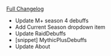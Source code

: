 [Full Changelog](https://github.com/enderneko/Cell/compare/r106-beta...7460568a8d93c5ae3cf076de821c862b8014d4a6)

- Update M+ season 4 debuffs
- Add Current Season dropdown item
- Update RaidDebuffs
- [snippet] MythicPlusDebuffs
- Update About
